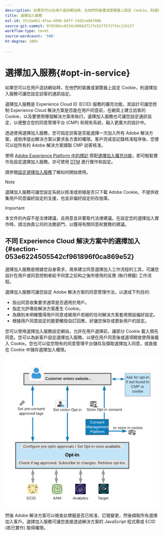 ```yaml
---
description: 如果您可以在用戶造訪網站時，在他們的裝置或瀏覽器上設定 Cookie，則選擇加入服務可讓您設定訪客的通訊協定。
title: 選擇加入服務
exl-id: 351da861-4faa-409b-b0ff-f4d2ce66700b
source-git-commit: 070390ec0534c9066d717fe52ff572f34c110137
workflow-type: tm+mt
source-wordcount: '508'
ht-degree: 100%

---
```


# 選擇加入服務{#opt-in-service}

如果您可以在用戶造訪網站時，在他們的裝置或瀏覽器上設定 Cookie，則選擇加入服務可讓您設定訪客的通訊協定。

選擇加入服務是 Experience Cloud ID (ECID) 服務的擴充功能，其設計可讓您控制 Experience Cloud 解決方案是否能在用戶同意前，在網頁上建立訪客的 Cookie，以及要使用哪個解決方案來執行。選擇加入服務也可讓您設定通訊協定，以便整合您的同意管理平台 (CMP) 和現有系統，融入更廣大的設計中。

透過使用選擇加入服務，您可指定訪客是否能選擇一次加入所有 Adobe 解決方案，或依序提出解決方案以要求各方案的權限。客戶完成並記錄核准程序後，您便可以從所有的 Adobe 解決方案擷取 CMP 訪客核准。

使用 [Adobe Experience Platform 中的標記](https://experienceleague.adobe.com/docs/experience-platform/tags/home.html) 搭配[選擇加入擴充功能](../../implementation-guides/opt-in-service/launch.md)，即可輕鬆實作及設定選擇加入服務。亦可使用 [DTM](../../implementation-guides/opt-in-service/optin-dtm.md) 進行實作和設定。

請參閱[設定選擇加入服務](../../implementation-guides/opt-in-service/getting-started.md)了解如何開始使用。

>[!NOTE]
>
>選擇加入服務可讓您設定系統以核准或拒絕是否只下載 Adobe Cookie。不提供收集用戶同意偏好設定的支援，也並非偏好設定的存放庫。

>[!IMPORTANT]
>
>本文件的內容不是法律建議，且用意並非要取代法律建議。在設定您的選擇加入實作時，請洽詢貴公司的法務部門，以獲得有關同意和實務的建議。

## 不同 Experience Cloud 解決方案中的選擇加入 {#section-053e6224505542cf961896f0ca869e52}

選擇加入服務是根據您自身需求，用來建立同意選擇加入工作流程的工具，可讓您設計在用戶或同意控制者給予同意之前和之後所使用的反應 (執行標籤) 工作流程。

選擇加入服務可讓您設定 Adobe 解決方案的同意管理作法，以達成下列目的:

* 指出同意收集要求通常是否適用於用戶。
* 指定允許哪些解決方案產生 Cookie。
* 為類別未明確獲得用戶同意或被用戶拒絕的任何解決方案套用預設偏好設定。
* 根據用戶同意設定的變更觸發自訂回應，好讓您保存或更新用戶的設定。

您可以使用選擇加入服務設定網站，允許在用戶選擇前，讓部分 Cookie 載入預先同意。您可以為新客戶設定選擇加入服務，以便在用戶同意後或選項開放使用後載入 Cookie。您也可以從您現有的同意管理平台儲存及擷取選擇加入同意，或直接在 Cookie 中儲存選擇加入權限。

![](assets/Opt-in-approval.png)

然後 Adobe 解決方案可以檢查此標籤是否已核准、訂閱變更，然後擷取所有選擇加入客戶。選擇加入服務可讓您直接透過解決方案的 JavaScript 程式庫或 ECID (若已實作) 取得權限。
